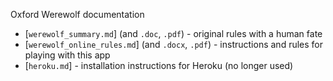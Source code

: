 Oxford Werewolf documentation

* [`werewolf_summary.md`] (and `.doc`, `.pdf`) - original rules with a human fate
* [`werewolf_online_rules.md`] (and `.docx`, `.pdf`) - instructions and rules for playing with this app
* [`heroku.md`] - installation instructions for Heroku (no longer used)